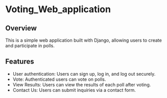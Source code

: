 # Voting_Web_application

## Overview
This is a simple web application built with Django, allowing users to create and participate in polls.

## Features
- User authentication: Users can sign up, log in, and log out securely.
- Vote: Authenticated users can vote on polls.
- View Results: Users can view the results of each poll after voting.
- Contact Us: Users can submit inquiries via a contact form.
